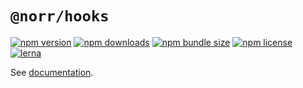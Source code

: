 # `@norr/hooks`

[![npm version](https://img.shields.io/npm/v/@norr/hooks.svg)](https://www.npmjs.com/package/@norr/hooks)
[![npm downloads](https://img.shields.io/npm/dm/@norr/hooks.svg)](https://www.npmjs.com/package/@norr/hooks)
[![npm bundle size](https://img.shields.io/bundlephobia/minzip/@norr/hooks)](https://www.npmjs.com/package/@norr/hooks)
[![npm license](https://img.shields.io/npm/l/@norr/hooks)](https://www.npmjs.com/package/@norr/hooks)
[![lerna](https://img.shields.io/badge/maintained%20with-lerna-cc00ff.svg)](https://lerna.js.org/)

See [documentation](https://norr.vercel.app/hooks/overview/).
